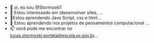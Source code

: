 # #

- 👋 oi, eu sou @Stormoski1
- 👀 Estou interessado em (desenvolver sites, ...
- 🌱Estou aprendendo Java Script, css e html...
- 💞️ Estou aprendendo nos projetos de pensamentos computacional ...
- 📫 vocẽ pode me encontrar no lucas.stormoski.portela@escola.pr.gov.br...

<!---
Stormoski1/Stormoski1 is a ✨ special ✨ repository because its `README.md` (this file) appears on your GitHub profile.
You can click the Preview link to take a look at your changes.
--->
